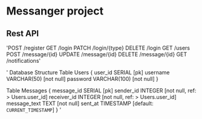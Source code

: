 # Messanger project
## Rest API
'POST /register
GET /login 
PATCH /login/{type} 
DELETE /login 
GET /users 
POST /message/{id} 
UPDATE /message/{id} 
DELETE /message/{id} 
GET /notifications'

'
Database Structure
Table Users {
  user_id SERIAL [pk]
  username VARCHAR(50) [not null]
  password VARCHAR(100) [not null]
}

Table Messages {
  message_id SERIAL [pk]
  sender_id INTEGER [not null, ref: > Users.user_id]
  receiver_id INTEGER [not null, ref: > Users.user_id]
  message_text TEXT [not null]
  sent_at TIMESTAMP [default: `CURRENT_TIMESTAMP`]
}
'
